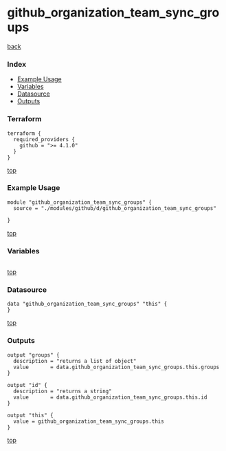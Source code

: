 # github_organization_team_sync_groups

[back](../github.md)

### Index

- [Example Usage](#example-usage)
- [Variables](#variables)
- [Datasource](#datasource)
- [Outputs](#outputs)

### Terraform

```hcl
terraform {
  required_providers {
    github = ">= 4.1.0"
  }
}
```

[top](#index)

### Example Usage

```hcl
module "github_organization_team_sync_groups" {
  source = "./modules/github/d/github_organization_team_sync_groups"

}
```

[top](#index)

### Variables

```hcl
```

[top](#index)

### Datasource

```hcl
data "github_organization_team_sync_groups" "this" {
}
```

[top](#index)

### Outputs

```hcl
output "groups" {
  description = "returns a list of object"
  value       = data.github_organization_team_sync_groups.this.groups
}

output "id" {
  description = "returns a string"
  value       = data.github_organization_team_sync_groups.this.id
}

output "this" {
  value = github_organization_team_sync_groups.this
}
```

[top](#index)